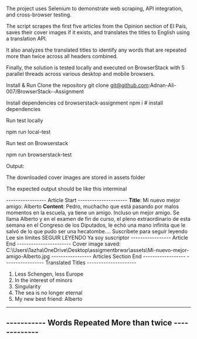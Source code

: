 The project uses Selenium to demonstrate web scraping, API integration, and cross-browser testing. 

The script scrapes the first five articles from the Opinion section of El País, saves their  cover images if it exists, and translates the titles to English using a translation API. 

It also analyzes the translated titles to identify any words that are repeated more than twice across all headers combined. 

Finally, the solution is tested locally and executed on BrowserStack with 5 parallel threads across various desktop and mobile browsers.


Install & Run
Clone the repository git clone git@github.com:Adnan-Ali-007/BrowserStack--Assignment

 Install dependencies
cd browserstack-assignment 
npm i           # install dependencies

Run test locally

npm run local-test

Run test on Browserstack

npm run browserstack-test


Output:

The downloaded cover images are stored in assets folder

The expected output should be like this interminal


----------------- Article Start ---------------------
**Title**: Mi nuevo mejor amigo: Alberto
**Content**: Pedro, muchacho que está pasando por malos momentos en la escuela, 
ya tiene un amigo. Incluso un mejor amigo. 
Se llama Alberto y en el examen de fin de curso, 
el pleno extraordinario de esta semana en el Congreso de los Diputados, 
le echó una mano infinita que le salvó de lo que pudo ser una hecatombe....
Suscríbete para seguir leyendo
Lee sin límites
SEGUIR LEYENDO
Ya soy suscriptor
----------------- Article End -----------------------
Cover image saved: C:\Users\1azha\OneDrive\Desktop\assigmentbrwsr\assets\Mi-nuevo-mejor-amigo-Alberto.jpg
----------------- Articles Section End ------------------
----------------- Translated Titles ---------------------

1. Less Schengen, less Europe
2. In the interest of minors
3. Singularity
4. The sea is no longer eternal
5. My new best friend: Alberto

--------------------------------------------------------
----------- Words Repeated More than twice -------------
---------------------------------------------------------
